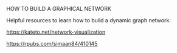 HOW TO BUILD A GRAPHICAL NETWORK


Helpful resources to learn how to build a dynamic graph network:

https://kateto.net/network-visualization

https://rpubs.com/simaan84/410145

